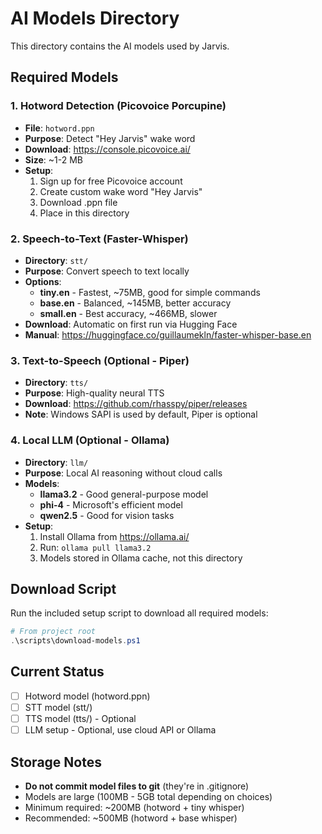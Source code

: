 # AI Models Directory

This directory contains the AI models used by Jarvis.

## Required Models

### 1. Hotword Detection (Picovoice Porcupine)
- **File**: `hotword.ppn`
- **Purpose**: Detect "Hey Jarvis" wake word
- **Download**: https://console.picovoice.ai/
- **Size**: ~1-2 MB
- **Setup**:
  1. Sign up for free Picovoice account
  2. Create custom wake word "Hey Jarvis"
  3. Download .ppn file
  4. Place in this directory

### 2. Speech-to-Text (Faster-Whisper)
- **Directory**: `stt/`
- **Purpose**: Convert speech to text locally
- **Options**:
  - **tiny.en** - Fastest, ~75MB, good for simple commands
  - **base.en** - Balanced, ~145MB, better accuracy
  - **small.en** - Best accuracy, ~466MB, slower
- **Download**: Automatic on first run via Hugging Face
- **Manual**: https://huggingface.co/guillaumekln/faster-whisper-base.en

### 3. Text-to-Speech (Optional - Piper)
- **Directory**: `tts/`
- **Purpose**: High-quality neural TTS
- **Download**: https://github.com/rhasspy/piper/releases
- **Note**: Windows SAPI is used by default, Piper is optional

### 4. Local LLM (Optional - Ollama)
- **Directory**: `llm/`
- **Purpose**: Local AI reasoning without cloud calls
- **Models**:
  - **llama3.2** - Good general-purpose model
  - **phi-4** - Microsoft's efficient model
  - **qwen2.5** - Good for vision tasks
- **Setup**:
  1. Install Ollama from https://ollama.ai/
  2. Run: `ollama pull llama3.2`
  3. Models stored in Ollama cache, not this directory

## Download Script

Run the included setup script to download all required models:

```powershell
# From project root
.\scripts\download-models.ps1
```

## Current Status

- [ ] Hotword model (hotword.ppn)
- [ ] STT model (stt/)
- [ ] TTS model (tts/) - Optional
- [ ] LLM setup - Optional, use cloud API or Ollama

## Storage Notes

- **Do not commit model files to git** (they're in .gitignore)
- Models are large (100MB - 5GB total depending on choices)
- Minimum required: ~200MB (hotword + tiny whisper)
- Recommended: ~500MB (hotword + base whisper)
